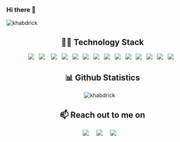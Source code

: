 ### Hi there 👋

<!--
**khabdrick/khabdrick** is a ✨ _special_ ✨ repository because its `README.md` (this file) appears on your GitHub profile.

Here are some ideas to get you started:

- 🔭 I’m currently working on ...
- 🌱 I’m currently learning ...
- 👯 I’m looking to collaborate on ...
- 🤔 I’m looking for help with ...


- 😄 Pronouns: ...
- ⚡ Fun fact: ...
-->

 <img src="https://komarev.com/ghpvc/?username=khabdrick" alt="khabdrick" /> 

<h2 align="center"> 👨‍💻  Technology Stack</h2>
<p align="center">
  <img src="https://img.shields.io/badge/python%20-%231572B6.svg?&style=for-the-badge&logo=python&logoColor=white" />&nbsp;&nbsp;
  <img src="https://img.shields.io/badge/react%20-%2300D9FF.svg?&style=for-the-badge&logo=react&logoColor=white" />&nbsp;&nbsp;&nbsp;
  <img src="https://img.shields.io/badge/flask%20-%231572B6.svg?&style=for-the-badge&logo=flask&logoColor=white" />&nbsp;&nbsp;
  <img src="https://img.shields.io/badge/django%20-%231572B6.svg?&style=for-the-badge&logo=django&logoColor=white" />&nbsp;&nbsp;
  <img src="https://img.shields.io/badge/docker%20-%231572B6.svg?&style=for-the-badge&logo=docker&logoColor=white" />&nbsp;&nbsp; 
  <img src="https://img.shields.io/badge/javascript%20-%231572B6.svg?&style=for-the-badge&logo=javascript&logoColor=white" />&nbsp;&nbsp;
  <img src="https://img.shields.io/badge/mysql%20-%231572B6.svg?&style=for-the-badge&logo=mysql&logoColor=white" />&nbsp;&nbsp;
  <img src="https://img.shields.io/badge/postgres%20-%231572B6.svg?&style=for-the-badge&logo=postgres&logoColor=yellow" />&nbsp;&nbsp;
  <img src="https://img.shields.io/badge/travis%20-%231572B6.svg?&style=for-the-badge&logo=travis&logoColor=white" />&nbsp;&nbsp;
  <img src="https://img.shields.io/badge/heroku%20-%231572B6.svg?&style=for-the-badge&logo=heroku&logoColor=white" />&nbsp;&nbsp;
  <img src="https://img.shields.io/badge/git%20-%231572B6.svg?&style=for-the-badge&logo=git&logoColor=white" />&nbsp;&nbsp;
  <img src="https://img.shields.io/badge/jquery%20-%231572B6.svg?&style=for-the-badge&logo=jquery&logoColor=white" />&nbsp;&nbsp;
  <img src="https://img.shields.io/badge/go%20-%231572B6.svg?&style=for-the-badge&logo=go&logoColor=white" />&nbsp;&nbsp;
  <img src="https://img.shields.io/badge/aws%20-%231572B6.svg?&style=for-the-badge&logo=aws&logoColor=white" />&nbsp;&nbsp;
  
</p>

<h2 align="center">📊 Github Statistics </h2>
<p align="center">
<img src="https://github-readme-stats.vercel.app/api?username=khabdrick&layout=compact&hide=html&theme=jolly" alt="khabdrick" />&nbsp;&nbsp;&nbsp;&nbsp;
</p>

<h2 align="center">📫 Reach out to me on</h2>
<p align="center">
  <a target="_blank"href="https://www.linkedin.com/in/muhammed-ali-50a784173/"><img src="https://img.shields.io/badge/linkedin-%230077B5.svg?&style=for-the-badge&logo=linkedin&logoColor=white" /></a>&nbsp;&nbsp;&nbsp;&nbsp;
  <a target="_blank"href="https://twitter.com/mvhammedali"><img src="https://img.shields.io/badge/twitter-%231DA1F2.svg?&style=for-the-badge&logo=twitter&logoColor=white" /></a>&nbsp;&nbsp;&nbsp;&nbsp;
  <a href="https://khabdrick.medium.com/"><img src="https://img.shields.io/badge/medium-%27D1203.svg?&style=for-the-badge&logo=medium&logoColor=blue" /></a>&nbsp;&nbsp;&nbsp;&nbsp;
</p>
